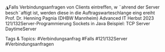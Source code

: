 ◮Falls Verbindungsanfragen von Clients eintreﬀen, w ¨ahrend der Server
besch¨aftigt ist, werden diese in die Auftragswarteschlange eing ereiht
Prof. Dr. Henning Pagnia (DHBW Mannheim) Advanced IT Herbst 2023 121/132Server-Programmierung Sockets in Java
Beispiel: TCP Server
DaytimeServer

   Tags & Topics:
   #Verbindungsanfrag
   #Falls
   #121/132Server
   #Verbindungsanfragen